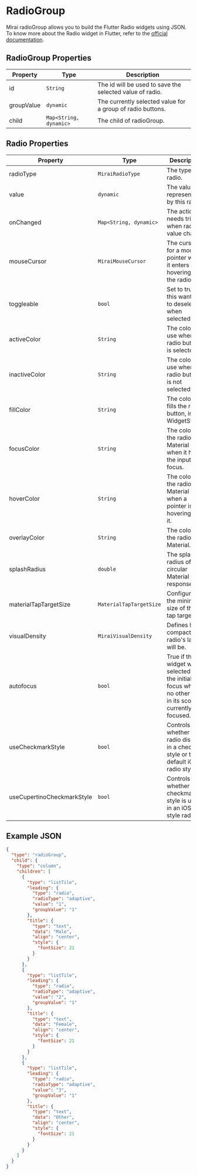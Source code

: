 # RadioGroup

Mirai radioGroup allows you to build the Flutter Radio widgets using JSON. 
To know more about the Radio widget in Flutter, refer to the [official documentation](https://api.flutter.dev/flutter/material/Radio-class.html).

## RadioGroup Properties

| Property   | Type                   | Description                                                |
|------------|------------------------|------------------------------------------------------------|
| id         | `String`               | The id will be used to save the selected value of radio.   |
| groupValue | `dynamic`              | The currently selected value for a group of radio buttons. |
| child      | `Map<String, dynamic>` | The child of radioGroup.                                   |

## Radio Properties

| Property                   | Type                    | Description                                                                                                     |
|----------------------------|-------------------------|-----------------------------------------------------------------------------------------------------------------|
| radioType                  | `MiraiRadioType`        | The type of radio.                                                                                              |
| value                      | `dynamic`               | The value represented by this radio.                                                                            |
| onChanged                  | `Map<String, dynamic>`  | The action needs trigger when radio value change.                                                               |
| mouseCursor                | `MiraiMouseCursor`      | The cursor for a mouse pointer when it enters or is hovering over the radio.                                    |
| toggleable                 | `bool`                  | Set to true if this wanted to deselect when selected.                                                           |
| activeColor                | `String`                | The color to use when this radio button is selected.                                                            |
| inactiveColor              | `String`                | The color to use when this radio button is not selected.                                                        |
| fillColor                  | `String`                | The color that fills the radio button, in all WidgetStates.                                                     |
| focusColor                 | `String`                | The color for the radio's Material when it has the input focus.                                                 |
| hoverColor                 | `String`                | The color for the radio's Material when a pointer is hovering over it.                                          |
| overlayColor               | `String`                | The color for the radio's Material.                                                                             |
| splashRadius               | `double`                | The splash radius of the circular Material ink response.                                                        |
| materialTapTargetSize      | `MaterialTapTargetSize` | Configures the minimum size of the tap target.                                                                  |
| visualDensity              | `MiraiVisualDensity`    | Defines how compact the radio's layout will be.                                                                 |
| autofocus                  | `bool`                  | True if this widget will be selected as the initial focus when no other node in its scope is currently focused. |
| useCheckmarkStyle          | `bool`                  | Controls whether the radio displays in a checkbox style or the default iOS radio style.                         |
| useCupertinoCheckmarkStyle | `bool`                  | Controls whether the checkmark style is used in an iOS-style radio.                                             |


## Example JSON

```json
{
  "type": "radioGroup",
  "child": {
    "type": "column",
    "children": [
      {
        "type": "listTile",
        "leading": {
          "type": "radio",
          "radioType": "adaptive",
          "value": "1",
          "groupValue": "1"
        },
        "title": {
          "type": "text",
          "data": "Male",
          "align": "center",
          "style": {
            "fontSize": 21
          }
        }
      },
      {
        "type": "listTile",
        "leading": {
          "type": "radio",
          "radioType": "adaptive",
          "value": "2",
          "groupValue": "1"
        },
        "title": {
          "type": "text",
          "data": "Female",
          "align": "center",
          "style": {
            "fontSize": 21
          }
        }
      },
      {
        "type": "listTile",
        "leading": {
          "type": "radio",
          "radioType": "adaptive",
          "value": "3",
          "groupValue": "1"
        },
        "title": {
          "type": "text",
          "data": "Other",
          "align": "center",
          "style": {
            "fontSize": 21
          }
        }
      }
    ]
  }
}
```

